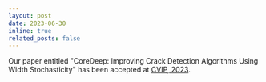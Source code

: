```yaml
---
layout: post
date: 2023-06-30
inline: true
related_posts: false
---
```


Our paper entitled "CoreDeep: Improving Crack Detection Algorithms Using Width Stochasticity" has been accepted at <a href="https://iitjammu.ac.in/cvip2023/">CVIP, 2023</a>.
